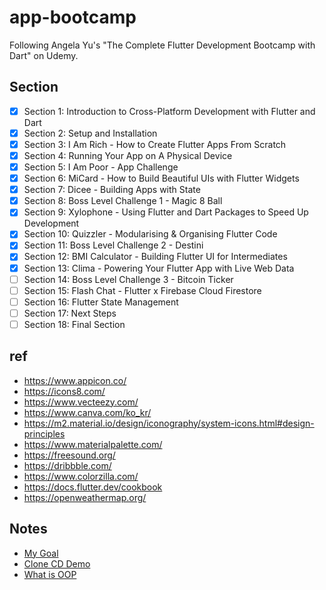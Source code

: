 # app-bootcamp

Following Angela Yu's "The Complete Flutter Development Bootcamp with Dart" on Udemy.

## Section
* [x] Section 1: Introduction to Cross-Platform Development with Flutter and Dart
* [x] Section 2: Setup and Installation
* [x] Section 3: I Am Rich - How to Create Flutter Apps From Scratch
* [x] Section 4: Running Your App on A Physical Device
* [x] Section 5: I Am Poor - App Challenge
* [x] Section 6: MiCard - How to Build Beautiful UIs with Flutter Widgets
* [x] Section 7: Dicee - Building Apps with State
* [x] Section 8: Boss Level Challenge 1 - Magic 8 Ball
* [x] Section 9: Xylophone - Using Flutter and Dart Packages to Speed Up Development
* [x] Section 10: Quizzler - Modularising & Organising Flutter Code
* [x] Section 11: Boss Level Challenge 2 - Destini
* [x] Section 12: BMI Calculator - Building Flutter UI for Intermediates
* [x] Section 13: Clima - Powering Your Flutter App with Live Web Data
* [ ] Section 14: Boss Level Challenge 3 - Bitcoin Ticker
* [ ] Section 15: Flash Chat - Flutter x Firebase Cloud Firestore
* [ ] Section 16: Flutter State Management
* [ ] Section 17: Next Steps
* [ ] Section 18: Final Section

## ref
* https://www.appicon.co/
* https://icons8.com/
* https://www.vecteezy.com/
* https://www.canva.com/ko_kr/
* https://m2.material.io/design/iconography/system-icons.html#design-principles
* https://www.materialpalette.com/
* https://freesound.org/
* https://dribbble.com/
* https://www.colorzilla.com/
* https://docs.flutter.dev/cookbook
* https://openweathermap.org/

## Notes
* [My Goal](./notes/my_goals.md)
* [Clone CD Demo](./notes/clone_cd_demo.md)
* [What is OOP](./notes/what_is_oop.md)